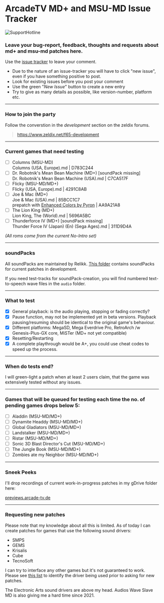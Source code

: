 # ArcadeTV MD+ and MSU-MD Issue Tracker

![SupportHotline](https://github.com/ArcadeTV/msuplus-tracker/blob/main/support.png)

### Leave your bug-report, feedback, thoughts and requests about md+ and msu-md patches here.

Use the [issue tracker](https://github.com/ArcadeTV/msuplus-tracker/issues) to leave your comment. 
* Due to the nature of an issue-tracker you will have to click "new issue", even if you have something positive to post.
* Look for existing issues before you post your comment
* Use the green "*New Issue*" button to create a new entry
* Try to give as many details as possible, like version-number, platform etc.

---

### How to join the party

Follow the converstion in the *development* section on the zeldix forums.

> https://www.zeldix.net/f65-development

---

### Current games that need testing

* [ ] Columns (MSU-MD) <br> Columns (USA, Europe).md | D783C244
* [ ] Dr. Robotnik's Mean Bean Machine (MD+) [soundPack missing] <br> Dr. Robotnik's Mean Bean Machine (USA).md | C7CA517F
* [ ] Flicky (MSU-MD/MD+) <br> Flicky (USA, Europe).md | 4291C8AB
* [ ] Joe & Mac (MD+) <br> Joe & Mac (USA).md | 85BCC1C7 <br> prepatch with [Enhanced Colors by Pyron](https://www.romhacking.net/hacks/2276/) | AA9A21A8
* [ ] The Lion King (MD+) <br> Lion King, The (World).md | 5696A5BC
* [ ] Thunderforce IV (MD+) [soundPack missing] <br> Thunder Force IV (Japan) (En) (Sega Ages).md | 311D9D4A

_(All roms come from the current No-Intro set)_

---

### soundPacks

All soundPacks are maintained by Relikk. [This folder](https://mega.nz/folder/5MlkSBqR#ZzodSLacnwV3d9I6mGiYLw) contains soundPacks for current patches in development.

If you need test-tracks for soundPack-creation, you will find numbered text-to-speech wave files in the `audio` folder.

---

### What to test

* [x] General playback: is the audio playing, stopping or fading correctly?
* [x] Pause function, may not be implemented yet in beta versions. Playback pausing/resuming should be identical to the original game's behaviour.
* [x] Different platforms: MegaSD, Mega Everdrive Pro, RetroArch /w Genesis-Plus-GX core, MiSTer (MD+ not yet compatible)
* [x] Resetting/Restarting
* [x] A complete playthrough would be A+, you could use cheat codes to speed up the process.

---

### When do tests end?

I will green-light a patch when at least 2 users claim, that the game was extensively tested without any issues.

---

### Games that will be queued for testing each time the no. of pending games drops below 5:

* [ ] Aladdin (MSU-MD/MD+)
* [ ] Dynamite Headdy (MSU-MD/MD+)
* [ ] Global Gladiators (MSU-MD/MD+)
* [ ] Landstalker (MSU-MD/MD+)
* [ ] Ristar (MSU-MD/MD+)
* [ ] Sonic 3D Blast Director's Cut (MSU-MD/MD+)
* [ ] The Jungle Book (MSU-MD/MD+)
* [ ] Zombies ate my Neighbor (MSU-MD/MD+)

---

### Sneek Peeks

I'll drop recordings of current work-in-progress patches in my gDrive folder here:

[previews.arcade-tv.de](http://previews.arcade-tv.de)

---

### Requesting new patches

Please note that my knowledge about all this is limited. As of today I can create patches for games that use the following sound drivers:
* SMPS
* GEMS
* Krisalis
* Cube
* TecnoSoft

I can try to interface any other games but it's not guaranteed to work. Please see [this list](https://gdri.smspower.org/wiki/index.php/Mega_Drive/Genesis_Sound_Driver_List) to identify the driver being used prior to asking for new patches.

The Electronic Arts sound drivers are above my head. Audios Wave Slave MD is also giving me a hard time since 2021.
